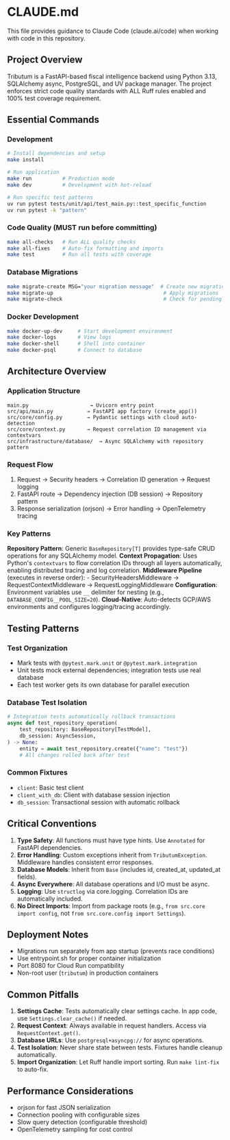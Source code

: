# CLAUDE.md

This file provides guidance to Claude Code (claude.ai/code) when working with code in this repository.

## Project Overview

Tributum is a FastAPI-based fiscal intelligence backend using Python 3.13, SQLAlchemy async, PostgreSQL, and UV package manager. The project enforces strict code quality standards with ALL Ruff rules enabled and 100% test coverage requirement.

## Essential Commands

### Development

```bash
# Install dependencies and setup
make install

# Run application
make run          # Production mode
make dev          # Development with hot-reload

# Run specific test patterns
uv run pytest tests/unit/api/test_main.py::test_specific_function
uv run pytest -k "pattern"
```

### Code Quality (MUST run before committing)

```bash
make all-checks   # Run ALL quality checks
make all-fixes    # Auto-fix formatting and imports
make test         # Run all tests with coverage
```

### Database Migrations

```bash
make migrate-create MSG="your migration message"  # Create new migration
make migrate-up                                    # Apply migrations
make migrate-check                                 # Check for pending model changes
```

### Docker Development

```bash
make docker-up-dev     # Start development environment
make docker-logs       # View logs
make docker-shell      # Shell into container
make docker-psql       # Connect to database
```

## Architecture Overview

### Application Structure

```
main.py                    → Uvicorn entry point
src/api/main.py           → FastAPI app factory (create_app())
src/core/config.py        → Pydantic settings with cloud auto-detection
src/core/context.py       → Request correlation ID management via contextvars
src/infrastructure/database/  → Async SQLAlchemy with repository pattern
```

### Request Flow

1. Request → Security headers → Correlation ID generation → Request logging
2. FastAPI route → Dependency injection (DB session) → Repository pattern
3. Response serialization (orjson) → Error handling → OpenTelemetry tracing

### Key Patterns

**Repository Pattern**: Generic `BaseRepository[T]` provides type-safe CRUD operations for any SQLAlchemy model.
**Context Propagation**: Uses Python's `contextvars` to flow correlation IDs through all layers automatically, enabling distributed tracing and log correlation.
**Middleware Pipeline** (executes in reverse order): - SecurityHeadersMiddleware → RequestContextMiddleware → RequestLoggingMiddleware
**Configuration**: Environment variables use `__` delimiter for nesting (e.g., `DATABASE_CONFIG__POOL_SIZE=20`).
**Cloud-Native**: Auto-detects GCP/AWS environments and configures logging/tracing accordingly.

## Testing Patterns

### Test Organization

- Mark tests with `@pytest.mark.unit` or `@pytest.mark.integration`
- Unit tests mock external dependencies; integration tests use real database
- Each test worker gets its own database for parallel execution

### Database Test Isolation

```python
# Integration tests automatically rollback transactions
async def test_repository_operation(
    test_repository: BaseRepository[TestModel],
    db_session: AsyncSession,
) -> None:
    entity = await test_repository.create({"name": "test"})
    # All changes rolled back after test
```

### Common Fixtures

- `client`: Basic test client
- `client_with_db`: Client with database session injection
- `db_session`: Transactional session with automatic rollback

## Critical Conventions

1. **Type Safety**: All functions must have type hints. Use `Annotated` for FastAPI dependencies.
2. **Error Handling**: Custom exceptions inherit from `TributumException`. Middleware handles consistent error responses.
3. **Database Models**: Inherit from `Base` (includes id, created_at, updated_at fields).
4. **Async Everywhere**: All database operations and I/O must be async.
5. **Logging**: Use `structlog` via core.logging. Correlation IDs are automatically included.
6. **No Direct Imports**: Import from package roots (e.g., `from src.core import config`, not `from src.core.config import Settings`).

## Deployment Notes

- Migrations run separately from app startup (prevents race conditions)
- Use entrypoint.sh for proper container initialization
- Port 8080 for Cloud Run compatibility
- Non-root user (`tributum`) in production containers

## Common Pitfalls

1. **Settings Cache**: Tests automatically clear settings cache. In app code, use `Settings.clear_cache()` if needed.
2. **Request Context**: Always available in request handlers. Access via `RequestContext.get()`.
3. **Database URLs**: Use `postgresql+asyncpg://` for async operations.
4. **Test Isolation**: Never share state between tests. Fixtures handle cleanup automatically.
5. **Import Organization**: Let Ruff handle import sorting. Run `make lint-fix` to auto-fix.

## Performance Considerations

- orjson for fast JSON serialization
- Connection pooling with configurable sizes
- Slow query detection (configurable threshold)
- OpenTelemetry sampling for cost control
